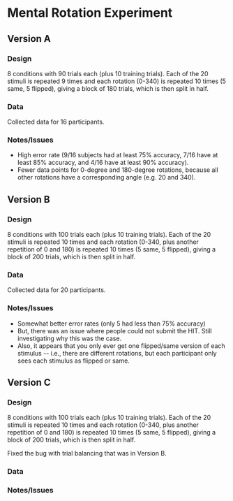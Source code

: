 # Mental Rotation Experiment

## Version A

### Design

8 conditions with 90 trials each (plus 10 training trials). Each of
the 20 stimuli is repeated 9 times and each rotation (0-340) is
repeated 10 times (5 same, 5 flipped), giving a block of 180 trials,
which is then split in half.

### Data

Collected data for 16 participants.

### Notes/Issues

* High error rate (9/16 subjects had at least 75% accuracy, 7/16 have
  at least 85% accuracy, and 4/16 have at least 90% accuracy).
* Fewer data points for 0-degree and 180-degree rotations, because all
  other rotations have a corresponding angle (e.g. 20 and 340).


## Version B

### Design

8 conditions with 100 trials each (plus 10 training trials). Each of
the 20 stimuli is repeated 10 times and each rotation (0-340, plus
another repetition of 0 and 180) is repeated 10 times (5 same, 5
flipped), giving a block of 200 trials, which is then split in half.

### Data

Collected data for 20 participants.

### Notes/Issues

* Somewhat better error rates (only 5 had less than 75% accuracy)
* But, there was an issue where people could not submit the HIT. Still
  investigating why this was the case.
* Also, it appears that you only ever get one flipped/same version of
  each stimulus -- i.e., there are different rotations, but each
  participant only sees each stimulus as flipped or same.


## Version C

### Design

8 conditions with 100 trials each (plus 10 training trials). Each of
the 20 stimuli is repeated 10 times and each rotation (0-340, plus
another repetition of 0 and 180) is repeated 10 times (5 same, 5
flipped), giving a block of 200 trials, which is then split in half.

Fixed the bug with trial balancing that was in Version B.

### Data



### Notes/Issues

